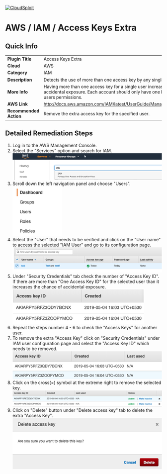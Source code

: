 [![CloudSploit](https://cloudsploit.com/img/logo-new-big-text-100.png "CloudSploit")](https://cloudsploit.com)

# AWS / IAM / Access Keys Extra

## Quick Info

| | |
|-|-|
| **Plugin Title** | Access Keys Extra |
| **Cloud** | AWS |
| **Category** | IAM |
| **Description** | Detects the use of more than one access key by any single user |
| **More Info** | Having more than one access key for a single user increases the chance of accidental exposure. Each account should only have one key that defines the users permissions. |
| **AWS Link** | http://docs.aws.amazon.com/IAM/latest/UserGuide/ManagingCredentials.html |
| **Recommended Action** | Remove the extra access key for the specified user. |

## Detailed Remediation Steps
1. Log in to the AWS Management Console.
2. Select the "Services" option and search for IAM. </br> <img src="/resources/aws/iam/access-keys-extra/step2.png"/>
3. Scroll down the left navigation panel and choose "Users". </br><img src="/resources/aws/iam/access-keys-extra/step3.png"/>
4. Select the "User" that needs to be verified and click on the "User name" to access the selected "IAM User" and go to its configuration page.</br><img src="/resources/aws/iam/access-keys-extra/step4.png"/>
5. Under "Security Credentials" tab check the number of "Access Key ID". If there are more than "One Access Key ID" for the selected user than it increases the chance of accidental exposure.</br><img src="/resources/aws/iam/access-keys-extra/step6.png"/>
7. Repeat the steps number 4 - 6 to check the "Access Keys" for another user.</br>
8. To remove the extra "Access Key" click on "Security Credentials" under IAM user configuration page and select the "Access Key ID" which needs to be removed.</br> <img src="/resources/aws/iam/access-keys-extra/step8.png"/>
9. Click on the cross(×) symbol at the extreme right to remove the selected key. </br> <img src="/resources/aws/iam/access-keys-extra/step9.png"/>
10. Click on "Delete" button under "Delete access key" tab to delete the extra "Access Key".</br><img src="/resources/aws/iam/access-keys-extra/step10.png"/>
